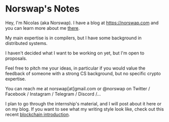 # Norswap's Notes

Hey, I'm Nicolas (aka Norswap). I have a blog at https://norswap.com and you can
learn more about me [there](https://norswap.com/about).

My main expertise is in compilers, but I have some background in distributed
systems.

I haven't decided what I want to be working on yet, but I'm open to proposals.

Feel free to pitch me your ideas, in particular if you would value the feedback
of someone with a strong CS background, but no specific crypto expertise.

You can reach me at norswap[at]gmail.com or @norswap on
Twitter / Facebook / Instagram / Telegram / Discord /...

I plan to go through the internship's material, and I will post about it here or
on my blog. If you want to see what my writing style look like, check out this
recent [blockchain introduction](https://norswap.com/blockchain-how/).
